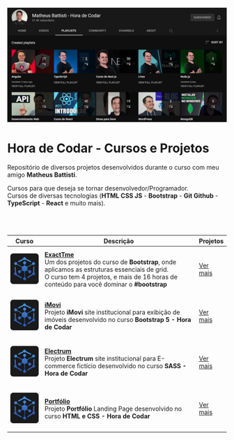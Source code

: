 ![Hora de Codar](../img/banner-hora-de-codar.png)

# <b>Hora de Codar - Cursos e Projetos</b>
Repositório de diversos projetos desenvolvidos durante o curso com meu amigo <b>Matheus Battisti</b>.

Cursos para que deseja se tornar desenvolvedor/Programador.<br>
Cursos de diversas tecnologias (<b>HTML CSS JS</b> - <b>Bootstrap</b> - <b>Git Github</b> - <b>TypeScript</b> - <b>React</b> e muito mais).<br>
<br><br><br>

<table>
  <thead>
    <tr>
      <th>Curso</th>
      <th>Descrição</th>
      <th>Projetos</th>
    </tr>
  </thead>

  <tbody>
    <tr>
      <td>

![Hora de Codar](https://raw.githubusercontent.com/DiogoRealles/diogorealles/develop/img/hdc.svg)
      </td>
      <td>
        <b>[ExactTme](https://github.com/DiogoRealles/courses/tree/develop/hora-de-codar/project01)</b><br>
        Um dos projetos do curso de <b>Bootstrap</b>, onde aplicamos as estruturas essenciais de grid.<br>
        O curso tem 4 projetos, e mais de 16 horas de conteúdo para você dominar o <b>#bootstrap</b>
      </td>
      <td>
        [Ver mais](https://github.com/DiogoRealles/courses/tree/develop/hora-de-codar/project01)<br>
      </td>
    </tr>
    <tr>
      <td>

![Hora de Codar](https://raw.githubusercontent.com/DiogoRealles/diogorealles/develop/img/hdc.svg)
      </td>
      <td>
        <b>[iMovi](https://github.com/DiogoRealles/courses/tree/develop/hora-de-codar/project02)</b><br>
        Projeto <b>iMovi</b> site institucional para exibição de imóveis desenvolvido no curso <b>Bootstrap 5 - Hora de Codar</b>
      </td>
      <td>
        [Ver mais](https://github.com/DiogoRealles/courses/tree/develop/hora-de-codar/project02)<br>
      </td>
    </tr>
    <tr>
      <td>

![Hora de Codar](https://raw.githubusercontent.com/DiogoRealles/diogorealles/develop/img/hdc.svg)
      </td>
      <td>
        <b>[Electrum](https://github.com/DiogoRealles/courses/tree/develop/hora-de-codar/project03)</b><br>
        Projeto <b>Electrum</b> site institucional para E-commerce fictício desenvolvido no curso <b>SASS - Hora de Codar</b>
      </td>
      <td>
        [Ver mais](https://github.com/DiogoRealles/courses/tree/develop/hora-de-codar/project03)<br>
      </td>
    </tr>
    <tr>
      <td>

![Hora de Codar](https://raw.githubusercontent.com/DiogoRealles/diogorealles/develop/img/hdc.svg)
      </td>
      <td>
        <b>[Portfólio](https://github.com/DiogoRealles/courses/tree/develop/hora-de-codar/project04)</b><br>
        Projeto <b>Portfólio</b> Landing Page desenvolvido no curso <b>HTML e CSS - Hora de Codar</b>
      </td>
      <td>
        [Ver mais](https://github.com/DiogoRealles/courses/tree/develop/hora-de-codar/project04)<br>
      </td>
    </tr>
  </tebody>
</table>
